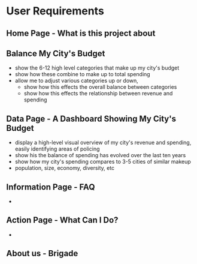 # User Requirements


## Home Page - What is this project about


## Balance My City's Budget
* show the 6-12 high level categories that make up my city's budget
* show how these combine to make up to total spending
* allow me to adjust various categories up or down, 
  * show how this effects the overall balance between categories
  * show how this effects the relationship between revenue and spending

## Data Page - A Dashboard Showing My City's Budget
* display a high-level visual overview of my city's revenue and spending, easily identifying areas of policing
* show his the balance of spending has evolved over the last ten years
* show how my city's spending compares to 3-5 cities of similar makeup
 * population, size, economy, diversity, etc

## Information Page - FAQ
* 

## Action Page - What Can I Do?
* 

## About us - Brigade


## 

